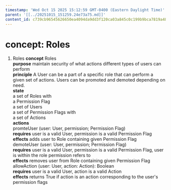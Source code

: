 ```yaml
---
timestamp: 'Wed Oct 15 2025 15:12:59 GMT-0400 (Eastern Daylight Time)'
parent: '[[../20251015_151259.24e73a75.md]]'
content_id: c739cb96545626650ea4094da9dd3f120ca03a845c0c199b9bca7819a48074e0
---
```


# concept: Roles

1. Roles
   **concept** Roles\
   **purpose** maintain security of what actions different types of users can perform\
   **principle** A User can be a part of a specific role that can perform a given set of actions. Users can be promoted and demoted depending on need.\
   **state**\
   a set of Roles with\
   a Permission Flag\
   a set of Users\
   a set of Permission Flags with\
   a set of Actions\
   **actions**\
   promteUser (user: User, permission; Permission Flag)\
   **requires** user is a valid User, permission is a valid Permission Flag\
   **effects** adds user to Role containing given Permission Flag\
   demoteUser (user: User, permission; Permission Flag)\
   **requires** user is a valid User, permission is a valid Permission Flag, user is within the role permission refers to\
   **effects** removes user from Role containing given Permission Flag\
   allowAction (user: User, action: Action): Boolean\
   **requires** user is a valid User, action is a valid Action\
   **effects** returns True if action is an action corresponding to the user's permission flags
